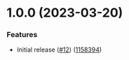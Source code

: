 # 1.0.0 (2023-03-20)


### Features

* Initial release ([#12](https://github.com/dns3l/web/issues/12)) ([1158394](https://github.com/dns3l/web/commit/115839400ce171d375fb03b0c5a8ff9162face26))
